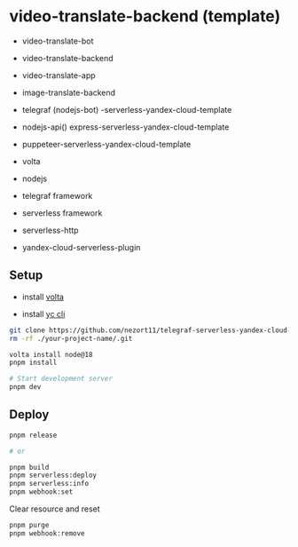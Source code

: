 # video-translate-backend (template)

- video-translate-bot
- video-translate-backend
- video-translate-app

- image-translate-backend


- telegraf (nodejs-bot) -serverless-yandex-cloud-template
- nodejs-api() express-serverless-yandex-cloud-template
- puppeteer-serverless-yandex-cloud-template




- volta
- nodejs
- telegraf framework
- serverless framework
- serverless-http
- yandex-cloud-serverless-plugin

## Setup

- install [volta](https://docs.volta.sh/guide/getting-started)

- install [yc cli](https://yandex.cloud/ru/docs/cli/quickstart)

```sh
git clone https://github.com/nezort11/telegraf-serverless-yandex-cloud-template.git your-project-name
rm -rf ./your-project-name/.git

volta install node@18
pnpm install

# Start development server
pnpm dev
```

## Deploy

```sh
pnpm release

# or

pnpm build
pnpm serverless:deploy
pnpm serverless:info
pnpm webhook:set
```

Clear resource and reset

```sh
pnpm purge
pnpm webhook:remove
```
